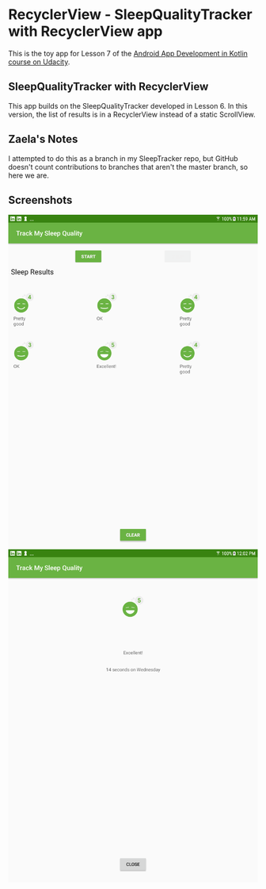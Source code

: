 # RecyclerView - SleepQualityTracker with RecyclerView app

This is the toy app for Lesson 7 of the [Android App Development in Kotlin course on Udacity](https://classroom.udacity.com/courses/ud9012/).

## SleepQualityTracker with RecyclerView

This app builds on the SleepQualityTracker developed in Lesson 6.  In this version, the list of results is in a RecyclerView instead of a static ScrollView.

## Zaela's Notes

I attempted to do this as a branch in my SleepTracker repo, but GitHub doesn't count contributions to branches that aren't the master branch, so here we are.

## Screenshots

![Screenshot1](screenshots/sleep_tracker_recycler_home.png)
![Screenshot2](screenshots/sleep_tracker_recycler_detail.png)
